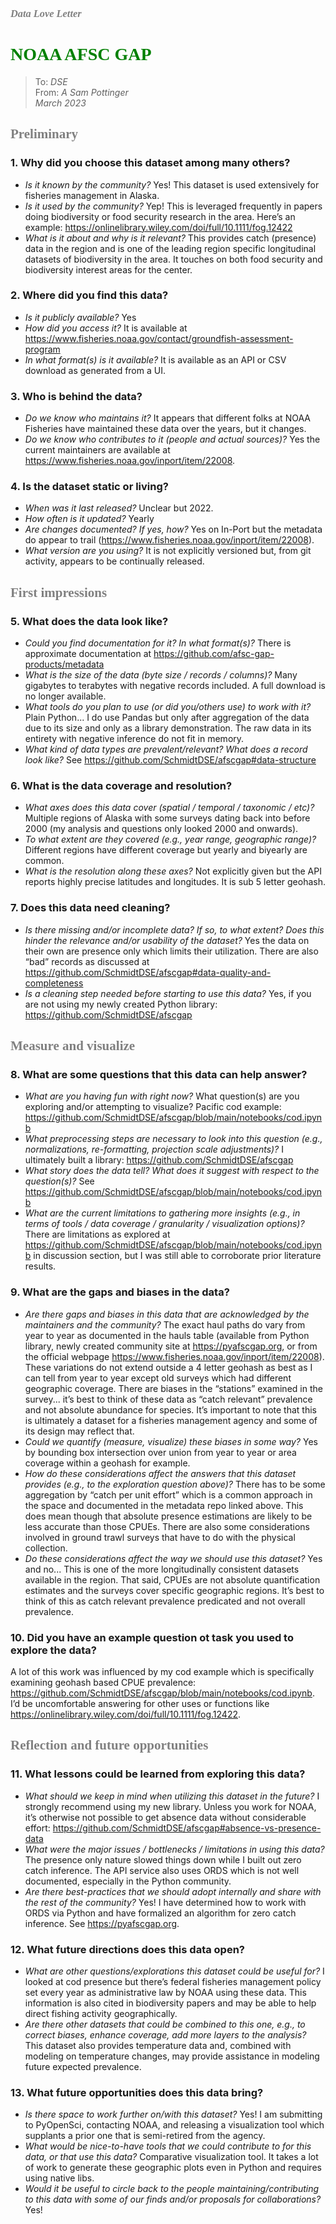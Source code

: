 ### <font color='grey' style='font-family:Georgia'>_Data Love Letter_</font>

# <font color='green' style='font-family:Georgia'>NOAA AFSC GAP</font>

> To: _DSE_ <br> From: _A Sam Pottinger_ <br> _March 2023_

## <font color='grey' style='font-family:Georgia'>Preliminary</font>

### 1. Why did you choose this dataset among many others?
- *Is it known by the community?* Yes! This dataset is used extensively for fisheries management in Alaska.
- *Is it used by the community?* Yep! This is leveraged frequently in papers doing biodiversity or food security research in the area.
Here’s an example: https://onlinelibrary.wiley.com/doi/full/10.1111/fog.12422 
- *What is it about and why is it relevant?* This provides catch (presence) data in the region and is one of the leading 
region specific longitudinal datasets of biodiversity in the area. It touches on both food security and biodiversity interest areas for the center.

### 2. Where did you find this data?
- *Is it publicly available?* Yes
- *How did you access it?* It is available at https://www.fisheries.noaa.gov/contact/groundfish-assessment-program
- *In what format(s) is it available?* It is available as an API or CSV download as generated from a UI.

### 3. Who is behind the data?
- *Do we know who maintains it?* It appears that different folks at NOAA Fisheries have maintained these data over the years, but it changes.
- *Do we know who contributes to it (people and actual sources)?* Yes the current maintainers are available at https://www.fisheries.noaa.gov/inport/item/22008.

### 4. Is the dataset static or living?
- *When was it last released?* Unclear but 2022.
- *How often is it updated?* Yearly
- *Are changes documented? If yes, how?* Yes on In-Port but the metadata do appear to trail (https://www.fisheries.noaa.gov/inport/item/22008).
- *What version are you using?* It is not explicitly versioned but, from git activity, appears to be continually released.

## <font color='grey' style='font-family:Georgia'>First impressions</font>

### 5. What does the data look like?
- *Could you find documentation for it? In what format(s)?* There is approximate documentation at https://github.com/afsc-gap-products/metadata 
- *What is the size of the data (byte size / records / columns)?* Many gigabytes to terabytes with negative records included. A full download is no longer available.
- *What tools do you plan to use (or did you/others use) to work with it?* Plain Python... 
I do use Pandas but only after aggregation of the data due to its size and only as a library demonstration. 
The raw data in its entirety with negative inference do not fit in memory.
- *What kind of data types are prevalent/relevant? What does a record look like?* See https://github.com/SchmidtDSE/afscgap#data-structure 

### 6. What is the data coverage and resolution?
- *What axes does this data cover (spatial / temporal / taxonomic / etc)?* Multiple regions of Alaska with some surveys 
dating back into before 2000 (my analysis and questions only looked 2000 and onwards).
- *To what extent are they covered (e.g., year range, geographic range)?* Different regions have different coverage but yearly and biyearly are common.
- *What is the resolution along these axes?* Not explicitly given but the API reports highly precise latitudes and longitudes. It is sub 5 letter geohash.

### 7. Does this data need cleaning?
- *Is there missing and/or incomplete data? If so, to what extent? Does this hinder the relevance and/or usability of the dataset?* 
Yes the data on their own are presence only which limits their utilization. There are also “bad” records as discussed at https://github.com/SchmidtDSE/afscgap#data-quality-and-completeness 
- *Is a cleaning step needed before starting to use this data?* Yes, if you are not using my newly created Python library: https://github.com/SchmidtDSE/afscgap 

## <font color='grey' style='font-family:Georgia'>Measure and visualize</font>

### 8. What are some questions that this data can help answer?
- *What are you having fun with right now?* What question(s) are you exploring and/or attempting to visualize? Pacific cod example: https://github.com/SchmidtDSE/afscgap/blob/main/notebooks/cod.ipynb 
- *What preprocessing steps are necessary to look into this question (e.g., normalizations, re-formatting, projection scale adjustments)?* 
I ultimately built a library: https://github.com/SchmidtDSE/afscgap 
- *What story does the data tell? What does it suggest with respect to the question(s)?* See https://github.com/SchmidtDSE/afscgap/blob/main/notebooks/cod.ipynb 
- *What are the current limitations to gathering more insights (e.g., in terms of tools / data coverage / granularity / visualization options)?* 
There are limitations as explored at https://github.com/SchmidtDSE/afscgap/blob/main/notebooks/cod.ipynb in discussion section, but I was still able to corroborate prior literature results.

### 9. What are the gaps and biases in the data?
- *Are there gaps and biases in this data that are acknowledged by the maintainers and the community?* 
The exact haul paths do vary from year to year as documented in the hauls table (available from Python library, newly 
created community site at https://pyafscgap.org, or from the official webpage https://www.fisheries.noaa.gov/inport/item/22008). 
These variations do not extend outside a 4 letter geohash as best as I can tell from year to year except old surveys which 
had different geographic coverage. There are biases in the “stations” examined in the survey... it’s best to think of these 
data as “catch relevant” prevalence and not absolute abundance for species. It’s important to note that this is ultimately 
a dataset for a fisheries management agency and some of its design may reflect that.
- *Could we quantify (measure, visualize) these biases in some way?* Yes by bounding box intersection over union from year 
to year or area coverage within a geohash for example.
- *How do these considerations affect the answers that this dataset provides (e.g., to the exploration question above)?* 
There has to be some aggregation by “catch per unit effort” which is a common approach in the space and documented in the metadata repo linked above. 
This does mean though that absolute presence estimations are likely to be less accurate than those CPUEs. 
There are also some considerations involved in ground trawl surveys that have to do with the physical collection.
- *Do these considerations affect the way we should use this dataset?* Yes and no... 
This is one of the more longitudinally consistent datasets available in the region. That said, CPUEs are not absolute quantification 
estimates and the surveys cover specific geographic regions. It’s best to think of this as catch relevant prevalence predicated and not overall prevalence.

### 10. Did you have an example question ot task you used to explore the data? 
A lot of this work was influenced by my cod example which is specifically examining geohash based CPUE prevalence: 
https://github.com/SchmidtDSE/afscgap/blob/main/notebooks/cod.ipynb. I’d be uncomfortable answering for other uses or functions like https://onlinelibrary.wiley.com/doi/full/10.1111/fog.12422. 

## <font color='grey' style='font-family:Georgia'>Reflection and future opportunities</font>

### 11. What lessons could be learned from exploring this data?
- *What should we keep in mind when utilizing this dataset in the future?* I strongly recommend using my new library. 
Unless you work for NOAA, it’s otherwise not possible to get absence data without considerable effort: https://github.com/SchmidtDSE/afscgap#absence-vs-presence-data 
- *What were the major issues / bottlenecks / limitations in using this data?* The presence only nature slowed things down 
while I built out zero catch inference. The API service also uses ORDS which is not well documented, especially in the Python community.
- *Are there best-practices that we should adopt internally and share with the rest of the community?* 
Yes! I have determined how to work with ORDS via Python and have formalized an algorithm for zero catch inference. See https://pyafscgap.org. 

### 12. What future directions does this data open?
- *What are other questions/explorations this dataset could be useful for?* I looked at cod presence but there’s federal 
fisheries management policy set every year as administrative law by NOAA using these data. 
This information is also cited in biodiversity papers and may be able to help direct fishing activity geographically.
- *Are there other datasets that could be combined to this one, e.g., to correct biases, enhance coverage, add more layers to the analysis?* 
This dataset also provides temperature data and, combined with modeling on temperature changes, may provide assistance in modeling future expected prevalence.

### 13. What future opportunities does this data bring?
- *Is there space to work further on/with this dataset?* Yes! I am submitting to PyOpenSci, contacting NOAA, and releasing a visualization tool which supplants a prior one that is semi-retired from the agency.
- *What would be nice-to-have tools that we could contribute to for this data, or that use this data?* Comparative visualization tool. 
It takes a lot of work to generate these geographic plots even in Python and requires using native libs.
- *Would it be useful to circle back to the people maintaining/contributing to this data with some of our finds and/or proposals for collaborations?* Yes!
